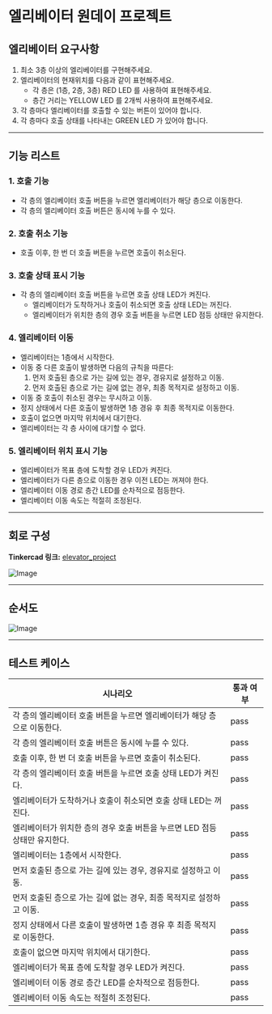 # 엘리베이터 원데이 프로젝트

## 엘리베이터 요구사항

1. 최소 3층 이상의 엘리베이터를 구현해주세요. 
2. 엘리베이터의 현재위치를 다음과 같이 표현해주세요. 
   - 각 층은 (1층, 2층, 3층) RED LED 를 사용하여 표현해주세요.
   - 층간 거리는 YELLOW LED 를 2개씩 사용하여 표현해주세요. 
3. 각 층마다 엘리베이터를 호출할 수 있는 버튼이 있어야 합니다.
4. 각 층마다 호출 상태를 나타내는 GREEN LED 가 있어야 합니다.
   
---

## 기능 리스트

### 1. 호출 기능
- 각 층의 엘리베이터 호출 버튼을 누르면 엘리베이터가 해당 층으로 이동한다.
- 각 층의 엘리베이터 호출 버튼은 동시에 누를 수 있다.

### 2. 호출 취소 기능
- 호출 이후, 한 번 더 호출 버튼을 누르면 호출이 취소된다.

### 3. 호출 상태 표시 기능
- 각 층의 엘리베이터 호출 버튼을 누르면 호출 상태 LED가 켜진다.
  - 엘리베이터가 도착하거나 호출이 취소되면 호출 상태 LED는 꺼진다.
  - 엘리베이터가 위치한 층의 경우 호출 버튼을 누르면 LED 점등 상태만 유지한다.

### 4. 엘리베이터 이동
- 엘리베이터는 1층에서 시작한다.
- 이동 중 다른 호출이 발생하면 다음의 규칙을 따른다:
  1. 먼저 호출된 층으로 가는 길에 있는 경우, 경유지로 설정하고 이동.
  2. 먼저 호출된 층으로 가는 길에 없는 경우, 최종 목적지로 설정하고 이동.
- 이동 중 호출이 취소된 경우는 무시하고 이동.
- 정지 상태에서 다른 호출이 발생하면 1층 경유 후 최종 목적지로 이동한다.
- 호출이 없으면 마지막 위치에서 대기한다.
- 엘리베이터는 각 층 사이에 대기할 수 없다.

### 5. 엘리베이터 위치 표시 기능
- 엘리베이터가 목표 층에 도착할 경우 LED가 켜진다.
- 엘리베이터가 다른 층으로 이동한 경우 이전 LED는 꺼져야 한다.
- 엘리베이터 이동 경로 층간 LED를 순차적으로 점등한다.
- 엘리베이터 이동 속도는 적절히 조정된다.

---

## 회로 구성

**Tinkercad 링크:** [elevator_project](https://www.tinkercad.com/things/fdlfpMHfpyv-fantastic-leelo/editel?returnTo=https%3A%2F%2Fwww.tinkercad.com%2Fdashboard&sharecode=eORkeIhYp53ukfdOvgI_NSa9JIQyYhdOVICOsGYuOiY)

![Image](https://github.com/user-attachments/assets/b8f33268-c95f-4d82-9627-86a5c58bd849)

---

## 순서도

![Image](https://github.com/user-attachments/assets/0666be4d-bac4-4330-9ab0-23beca7e5886)

---

## 테스트 케이스

| 시나리오 | 통과 여부 |
|--------------------|----------|
| 각 층의 엘리베이터 호출 버튼을 누르면 엘리베이터가 해당 층으로 이동한다. | pass |
| 각 층의 엘리베이터 호출 버튼은 동시에 누를 수 있다. | pass |
| 호출 이후, 한 번 더 호출 버튼을 누르면 호출이 취소된다. | pass |
| 각 층의 엘리베이터 호출 버튼을 누르면 호출 상태 LED가 켜진다. | pass |
| 엘리베이터가 도착하거나 호출이 취소되면 호출 상태 LED는 꺼진다. | pass |
| 엘리베이터가 위치한 층의 경우 호출 버튼을 누르면 LED 점등 상태만 유지한다. | pass |
| 엘리베이터는 1층에서 시작한다. | pass |
| 먼저 호출된 층으로 가는 길에 있는 경우, 경유지로 설정하고 이동. | pass |
| 먼저 호출된 층으로 가는 길에 없는 경우, 최종 목적지로 설정하고 이동. | pass |
| 정지 상태에서 다른 호출이 발생하면 1층 경유 후 최종 목적지로 이동한다. | pass |
| 호출이 없으면 마지막 위치에서 대기한다. | pass |
| 엘리베이터가 목표 층에 도착할 경우 LED가 켜진다. | pass |
| 엘리베이터 이동 경로 층간 LED를 순차적으로 점등한다. | pass |
| 엘리베이터 이동 속도는 적절히 조정된다. | pass |
